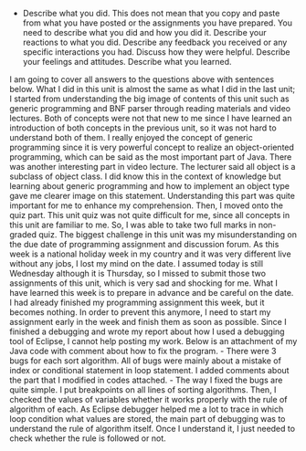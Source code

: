 - Describe what you did. This does not mean that you copy and paste from what you have posted or the assignments you have prepared. You need to describe what you did and how you did it. Describe your reactions to what you did. Describe any feedback you received or any specific interactions you had. Discuss how they were helpful. Describe your feelings and attitudes. Describe what you learned.

<Answer for the questions above>
I am going to cover all answers to the questions above with sentences below.
What I did in this unit is almost the same as what I did in the last unit; I started from understanding the big image of contents of this unit such as generic programming and BNF parser through reading materials and video lectures. Both of concepts were not that new to me since I have learned an introduction of both concepts in the previous unit, so it was not hard to understand both of them. I really enjoyed the concept of generic programming since it is very powerful concept to realize an object-oriented programming, which can be said as the most important part of Java. There was another interesting part in video lecture. The lecturer said all object is a subclass of object class. I did know this in the context of knowledge but learning about generic programming and how to implement an object type gave me clearer image on this statement. Understanding this part was quite important for me to enhance my comprehension.
Then, I moved onto the quiz part. This unit quiz was not quite difficult for me, since all concepts in this unit are familiar to me. So, I was able to take two full marks in non-graded quiz.
The biggest challenge in this unit was my misunderstanding on the due date of programming assignment and discussion forum. As this week is a national holiday week in my country and it was very different live without any jobs, I lost my mind on the date. I assumed today is still Wednesday although it is Thursday, so I missed to submit those two assignments of this unit, which is very sad and shocking for me. What I have learned this week is to prepare in advance and be careful on the date. I had already finished my programming assignment this week, but it becomes nothing. In order to prevent this anymore, I need to start my assignment early in the week and finish them as soon as possible. Since I finished a debugging and wrote my report about how I used a debugging tool of Eclipse, I cannot help posting my work. Below is an attachment of my Java code with comment about how to fix the program.

<My report about how I used a debugging tool of Eclipse>
  - There were 3 bugs for each sort algorithm. All of bugs were mainly about a mistake of index or conditional statement in loop statement. I added comments about the part that I modified in codes attached.
  - The way I fixed the bugs are quite simple. I put breakpoints on all lines of sorting algorithms. Then, I checked the values of variables whether it works properly with the rule of algorithm of each. As Eclipse debugger helped me a lot to trace in which loop condition what values are stored, the main part of debugging was to understand the rule of algorithm itself. Once I understand it, I just needed to check whether the rule is followed or not.